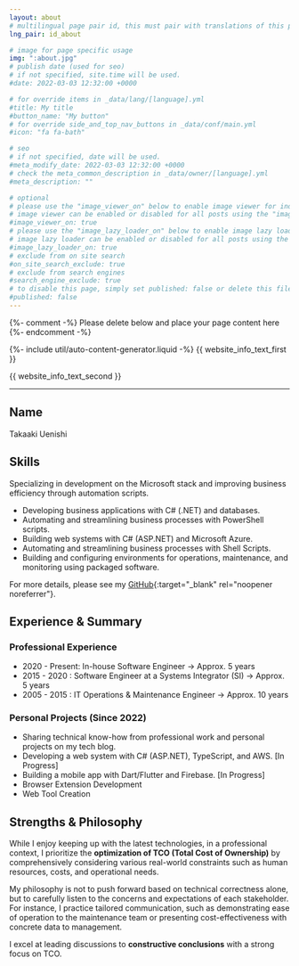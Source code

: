 ```yaml
---
layout: about
# multilingual page pair id, this must pair with translations of this page. (This name must be unique)
lng_pair: id_about

# image for page specific usage
img: ":about.jpg"
# publish date (used for seo)
# if not specified, site.time will be used.
#date: 2022-03-03 12:32:00 +0000

# for override items in _data/lang/[language].yml
#title: My title
#button_name: "My button"
# for override side_and_top_nav_buttons in _data/conf/main.yml
#icon: "fa fa-bath"

# seo
# if not specified, date will be used.
#meta_modify_date: 2022-03-03 12:32:00 +0000
# check the meta_common_description in _data/owner/[language].yml
#meta_description: ""

# optional
# please use the "image_viewer_on" below to enable image viewer for individual pages or posts (_posts/ or [language]/_posts folders).
# image viewer can be enabled or disabled for all posts using the "image_viewer_posts: true" setting in _data/conf/main.yml.
#image_viewer_on: true
# please use the "image_lazy_loader_on" below to enable image lazy loader for individual pages or posts (_posts/ or [language]/_posts folders).
# image lazy loader can be enabled or disabled for all posts using the "image_lazy_loader_posts: true" setting in _data/conf/main.yml.
#image_lazy_loader_on: true
# exclude from on site search
#on_site_search_exclude: true
# exclude from search engines
#search_engine_exclude: true
# to disable this page, simply set published: false or delete this file
#published: false
---
```


{%- comment -%} Please delete below and place your page content here {%- endcomment -%}

{%- include util/auto-content-generator.liquid -%}
{{ website_info_text_first }}

{{ website_info_text_second }}

---

## Name

Takaaki Uenishi

## Skills

Specializing in development on the Microsoft stack and improving business efficiency through automation scripts.

- Developing business applications with C# (.NET) and databases.
- Automating and streamlining business processes with PowerShell scripts.
- Building web systems with C# (ASP.NET) and Microsoft Azure.
- Automating and streamlining business processes with Shell Scripts.
- Building and configuring environments for operations, maintenance, and monitoring using packaged software.

For more details, please see my [GitHub](https://github.com/takaakiu){:target="_blank" rel="noopener noreferrer"}.

## Experience & Summary

### Professional Experience

- 2020 - Present: In-house Software Engineer                     -> Approx. 5 years
- 2015 - 2020   : Software Engineer at a Systems Integrator (SI) -> Approx. 5 years
- 2005 - 2015   : IT Operations & Maintenance Engineer           -> Approx. 10 years

### Personal Projects (Since 2022)

- Sharing technical know-how from professional work and personal projects on my tech blog.
- Developing a web system with C# (ASP.NET), TypeScript, and AWS. [In Progress]
- Building a mobile app with Dart/Flutter and Firebase. [In Progress]
- Browser Extension Development
- Web Tool Creation

## Strengths & Philosophy

While I enjoy keeping up with the latest technologies, in a professional context, I prioritize the **optimization of TCO (Total Cost of Ownership)** by comprehensively considering various real-world constraints such as human resources, costs, and operational needs.

My philosophy is not to push forward based on technical correctness alone, but to carefully listen to the concerns and expectations of each stakeholder. For instance, I practice tailored communication, such as demonstrating ease of operation to the maintenance team or presenting cost-effectiveness with concrete data to management.

I excel at leading discussions to **constructive conclusions** with a strong focus on TCO.
